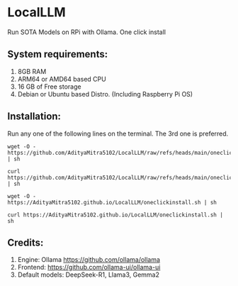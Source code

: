 # LocalLLM
Run SOTA Models on RPi with Ollama. One click install

## System requirements:
1. 8GB RAM
2. ARM64 or AMD64 based CPU
3. 16 GB of Free storage
4. Debian or Ubuntu based Distro. (Including Raspberry Pi OS)

## Installation:
Run any one of the following lines on the terminal. The 3rd one is preferred. 

```
wget -O - https://github.com/AdityaMitra5102/LocalLLM/raw/refs/heads/main/oneclickinstall.sh | sh
```

```
curl https://github.com/AdityaMitra5102/LocalLLM/raw/refs/heads/main/oneclickinstall.sh | sh
```

```
wget -O - https://AdityaMitra5102.github.io/LocalLLM/oneclickinstall.sh | sh
```

```
curl https://AdityaMitra5102.github.io/LocalLLM/oneclickinstall.sh | sh
```



## Credits:
1. Engine: Ollama https://github.com/ollama/ollama
2. Frontend: https://github.com/ollama-ui/ollama-ui
3. Default models: DeepSeek-R1, Llama3, Gemma2
